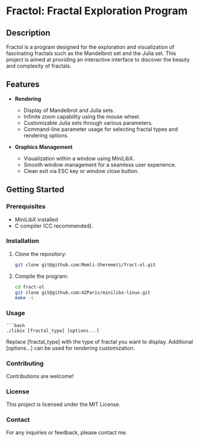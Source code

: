 # Fractol: Fractal Exploration Program

## Description

Fractol is a program designed for the exploration and visualization of fascinating fractals such as the Mandelbrot set and the Julia set. This project is aimed at providing an interactive interface to discover the beauty and complexity of fractals.

## Features

- **Rendering**
  - Display of Mandelbrot and Julia sets.
  - Infinite zoom capability using the mouse wheel.
  - Customizable Julia sets through various parameters.
  - Command-line parameter usage for selecting fractal types and rendering options.

- **Graphics Management**
  - Visualization within a window using MiniLibX.
  - Smooth window management for a seamless user experience.
  - Clean exit via ESC key or window close button.

## Getting Started

### Prerequisites

- MiniLibX installed
- C compiler (CC recommended).

### Installation

1. Clone the repository:

   ```bash
   git clone git@github.com:Memli-Sheremeti/fract-ol.git

2. Compile the program:
	```bash
 	cd fract-ol
 	git clone git@github.com:42Paris/minilibx-linux.git
	make -s

### Usage
	```bash
	./libix [fractal_type] [options...]
 
Replace [fractal_type] with the type of fractal you want to display.
Additional [options...] can be used for rendering customization.

### Contributing

Contributions are welcome!

### License

This project is licensed under the MIT License.

### Contact

For any inquiries or feedback, please contact me.
